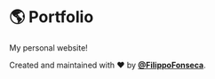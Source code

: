 # 🌎 Portfolio

My personal website!

Created and maintained with ❤️ by [**@FilippoFonseca**](https://www.twitter.com/FilippoFonseca).
